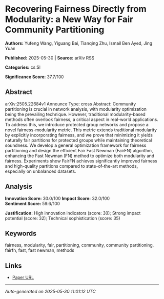 # Recovering Fairness Directly from Modularity: a New Way for Fair Community Partitioning

**Authors:** Yufeng Wang, Yiguang Bai, Tianqing Zhu, Ismail Ben Ayed, Jing Yuan

**Published:** 2025-05-30 | **Source:** arXiv RSS

**Categories:** cs.SI

**Significance Score:** 37.7/100

## Abstract

arXiv:2505.22684v1 Announce Type: cross 
Abstract: Community partitioning is crucial in network analysis, with modularity optimization being the prevailing technique. However, traditional modularity-based methods often overlook fairness, a critical aspect in real-world applications. To address this, we introduce protected group networks and propose a novel fairness-modularity metric. This metric extends traditional modularity by explicitly incorporating fairness, and we prove that minimizing it yields naturally fair partitions for protected groups while maintaining theoretical soundness. We develop a general optimization framework for fairness partitioning and design the efficient Fair Fast Newman (FairFN) algorithm, enhancing the Fast Newman (FN) method to optimize both modularity and fairness. Experiments show FairFN achieves significantly improved fairness and high-quality partitions compared to state-of-the-art methods, especially on unbalanced datasets.

## Analysis

**Innovation Score:** 30.0/100
**Impact Score:** 32.0/100  
**Sentiment Score:** 59.6/100

**Justification:** High innovation indicators (score: 30); Strong impact potential (score: 32); Technical sophistication (score: 35)

## Keywords

fairness, modularity, fair, partitioning, community, community partitioning, fairfn, fast, fast newman, methods

## Links

- [Paper URL](https://arxiv.org/abs/2505.22684)

---
*Auto-generated on 2025-05-30 11:01:12 UTC*
